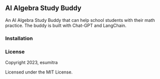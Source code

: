 ## AI Algebra Study Buddy
An AI Algebra Study Buddy that can help school students with their math practice. The buddy is built with Chat-GPT and LangChain.


### Installation

### License
Copyright 2023, esumitra

Licensed under the MIT License.